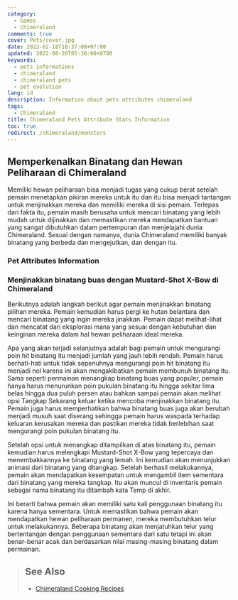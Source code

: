 ```yaml
---
category:
  - Games
  - Chimeraland
comments: true
cover: Pets/cover.jpg
date: 2022-02-18T10:37:00+07:00
updated: 2022-08-26T05:30:00+0700
keywords:
  - pets informations
  - chimeraland
  - chimeraland pets
  - pet evolution
lang: id
description: Information about pets attributes chimeraland
tags:
  - Chimeraland
title: Chimeraland Pets Attribute Stats Information
toc: true
redirect: /chimeraland/monsters
---
```


<!-- include index2/update.html -->

<!-- translator -->
<!-- include Recipes/translator.html -->

## Memperkenalkan Binatang dan Hewan Peliharaan di Chimeraland

Memiliki hewan peliharaan bisa menjadi tugas yang cukup berat setelah pemain menetapkan pikiran mereka untuk itu dan itu bisa menjadi tantangan untuk menjinakkan mereka dan memiliki mereka di sisi pemain. Terlepas dari fakta itu, pemain masih berusaha untuk mencari binatang yang lebih mudah untuk dijinakkan dan memastikan mereka mendapatkan bantuan yang sangat dibutuhkan dalam pertempuran dan menjelajahi dunia Chimeraland. Sesuai dengan namanya, dunia Chimeraland memiliki banyak binatang yang berbeda dan mengejutkan, dan dengan itu.

### Pet Attributes Information

<!-- include Pets/table.html -->
<script src='/chimeraland/Pets/script.js'></script>
<link rel="stylesheet" href="/chimeraland/Pets/style.css" />

### Menjinakkan binatang buas dengan Mustard-Shot X-Bow di Chimeraland

Berikutnya adalah langkah berikut agar pemain menjinakkan binatang pilihan mereka. Pemain kemudian harus pergi ke hutan belantara dan mencari binatang yang ingin mereka jinakkan. Pemain dapat melihat-lihat dan mencatat dari eksplorasi mana yang sesuai dengan kebutuhan dan keinginan mereka dalam hal hewan peliharaan ideal mereka.

Apa yang akan terjadi selanjutnya adalah bagi pemain untuk mengurangi poin hit binatang itu menjadi jumlah yang jauh lebih rendah. Pemain harus berhati-hati untuk tidak sepenuhnya mengurangi poin hit binatang itu menjadi nol karena ini akan mengakibatkan pemain membunuh binatang itu. Sama seperti permainan menangkap binatang buas yang populer, pemain hanya harus menurunkan poin pukulan binatang itu hingga sekitar lima belas hingga dua puluh persen atau bahkan sampai pemain akan melihat opsi Tangkap Sekarang keluar ketika mencoba menjinakkan binatang itu. Pemain juga harus memperhatikan bahwa binatang buas juga akan berubah menjadi musuh saat diserang sehingga pemain harus waspada terhadap keluaran kerusakan mereka dan pastikan mereka tidak berlebihan saat mengurangi poin pukulan binatang itu.

Setelah opsi untuk menangkap ditampilkan di atas binatang itu, pemain kemudian harus melengkapi Mustard-Shot X-Bow yang tepercaya dan menembakkannya ke binatang yang lemah. Ini kemudian akan menunjukkan animasi dari binatang yang ditangkap. Setelah berhasil melakukannya, pemain akan mendapatkan kesempatan untuk mengambil item sementara dari binatang yang mereka tangkap. Itu akan muncul di inventaris pemain sebagai nama binatang itu ditambah kata Temp di akhir.

Ini berarti bahwa pemain akan memiliki satu kali penggunaan binatang itu karena hanya sementara. Untuk memastikan bahwa pemain akan mendapatkan hewan peliharaan permanen, mereka membutuhkan telur untuk melakukannya. Beberapa binatang akan menjatuhkan telur yang bertentangan dengan penggunaan sementara dari satu tetapi ini akan benar-benar acak dan berdasarkan nilai masing-masing binatang dalam permainan.

> ## See Also
> - [Chimeraland Cooking Recipes](/chimeraland/recipes.html)


